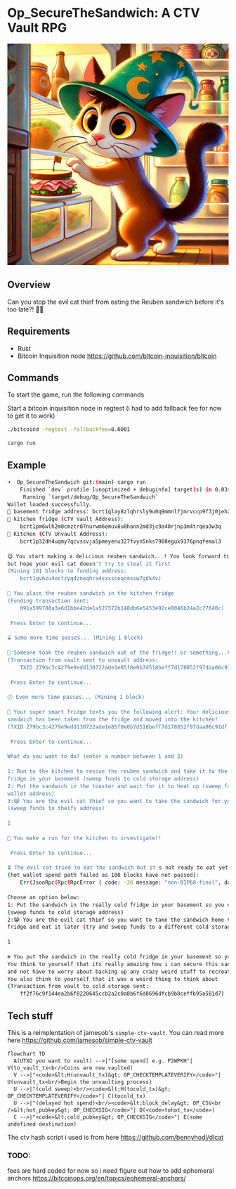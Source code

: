 # Op_SecureTheSandwich: A CTV Vault RPG

![alt text](image.png)

## Overview

Can you stop the evil cat thief from eating the Reuben sandwich before it's too late?! 🥪🐱

## Requirements

- Rust
- Bitcoin Inquisition node https://github.com/bitcoin-inquisition/bitcoin

## Commands

To start the game, run the following commands

Start a bitcoin inquisition node in regtest (i had to add fallback fee for now to get it to work)
```bash
./bitcoind -regtest -fallbackfee=0.0001
```

```bash
cargo run
```

## Example

```bash
➜  Op_SecureTheSandwich git:(main) cargo run
    Finished `dev` profile [unoptimized + debuginfo] target(s) in 0.03s
     Running `target/debug/Op_SecureTheSandwich`
Wallet loaded successfully.
🥶 basement fridge address: bcrt1qlay8zlqhrsly9u0q9mmnlfjmrvccp9f3j0jehz
🧊 kitchen fridge (CTV Vault Address):
    bcrt1pm6wlh2m0cmztr07nurwm6emuv8u0hann2md3jc9a40rjnp3m4trqea3w3q
🍴 Kitchen (CTV Unvault Address):
    bcrt1p32dh4uqmy7qcvssvja5pmeyenu327fvyn5nks7908egux9376pnqfemal3

😋 You start making a delicious reuben sandwich...! You look forward to eating it later,
but hope your evil cat doesn't try to steal it first
(Mining 101 blocks to funding address:
    bcrt1qv6zu4ectzyq4zneqhra4sxssceqcmxsw7gdk4v)

🥪 You place the reuben sandwich in the kitchen fridge
(Funding transaction sent:
    091a599788a3a6d1bbe42de1a527372b148db6e5453e92ce0046b24a2c77640c)

 Press Enter to continue...

⌛ Some more time passes... (Mining 1 block)

🚨 Someone took the reuben sandwich out of the fridge!! or something...😹
(Transaction from vault sent to unvault address:
    TXID 279bc3c4279e9edd130722ade1e85f0e0b7d518beff7d178852f97daa06c91df)

 Press Enter to continue...

🕗 Even more time passes... (Mining 1 block)

📲 Your super smart fridge texts you the following alert: Your delicious reuben
sandwich has been taken from the fridge and moved into the kitchen!
(TXID 279bc3c4279e9edd130722ade1e85f0e0b7d518beff7d178852f97daa06c91df FOUND IN MEMPOOL!!)

 Press Enter to continue...

What do you want to do? (enter a number between 1 and 3)

1: Run to the kitchen to rescue the reuben sandwich and take it to the really cold
fridge in your basement (sweep funds to cold storage address)
2: Put the sandwich in the toaster and wait for it to heat up (sweep funds to hot
wallet address)
3:😹 You are the evil cat thief so you want to take the sandwich for yourself
(sweep funds to theifs address)

1

🏃 You make a run for the kitchen to investigate!!

 Press Enter to continue...

⏳ The evil cat tried to eat the sandwich but it's not ready to eat yet!!!
(hot wallet spend path failed as 100 blocks have not passed):
    Err(JsonRpc(Rpc(RpcError { code: -26 message: "non-BIP68-final", data: None })))

Choose an option below:
1: Put the sandwich in the really cold fridge in your basement so you can eat it later
(sweep funds to cold storage address)
2:😹 You are the evil cat thief so you want to take the sandwich home to your own
fridge and eat it later (try and sweep funds to a different cold storage address)

1

❄️ You put the sandwich in the really cold fridge in your basement so you can eat it later.
You think to yourself that its really amazing how i can secure this sandwich so easily
and not have to worry about backing up any crazy weird stuff to recreate the sandwich.
You also think to yourself that it was a weird thing to think about
(Transaction from vault to cold storage sent:
    ff2f76c9f144ea2b6f8220645ccb2a2c0a8b6f6d8696dfcb9b8ceffb95a581d7)
```

## Tech stuff

This is a reimplentation of jamesob's `simple-ctv-vault`. You can read more here https://github.com/jamesob/simple-ctv-vault


```mermaid
flowchart TD
  A(UTXO you want to vault) -->|"[some spend] e.g. P2WPKH"| V(to_vault_tx<br/>Coins are now vaulted)
  V -->|"<code>&lt;H(unvault_tx)&gt; OP_CHECKTEMPLATEVERIFY</code>"| U(unvault_tx<br/>Begin the unvaulting process)
  U -->|"(cold sweep)<br/><code>&lt;H(tocold_tx)&gt; OP_CHECKTEMPLATEVERIFY</code>"| C(tocold_tx)
  U -->|"(delayed hot spend)<br/><code>&lt;block_delay&gt; OP_CSV<br />&lt;hot_pubkey&gt; OP_CHECKSIG</code>"| D(<code>tohot_tx</code>)
  C -->|"<code>&lt;cold_pubkey&gt; OP_CHECKSIG</code>"| E(some undefined destination)
```


The ctv hash script i used is from here https://github.com/bennyhodl/dlcat


### TODO:

fees are hard coded for now so i need figure out how to add ephemeral anchors https://bitcoinops.org/en/topics/ephemeral-anchors/
